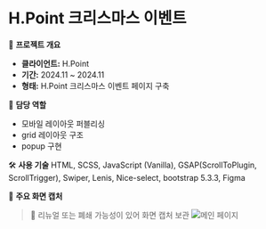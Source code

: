 # H.Point 크리스마스 이벤트

📌 **프로젝트 개요**
- **클라이언트:** H.Point
- **기간:** 2024.11 ~ 2024.11
- **형태:** H.Point 크리스마스 이벤트 페이지 구축

🧩 **담당 역할**
- 모바일 레이아웃 퍼블리싱
- grid 레이아웃 구조
- popup 구현

🛠️ **사용 기술**
HTML, SCSS, JavaScript (Vanilla), GSAP(ScrollToPlugin, ScrollTrigger), Swiper, Lenis, Nice-select, bootstrap 5.3.3, Figma

📸 **주요 화면 캡처**
> 📌 리뉴얼 또는 폐쇄 가능성이 있어 화면 캡처 보관
> ![메인 페이지](./screenshots/main.gif)  

